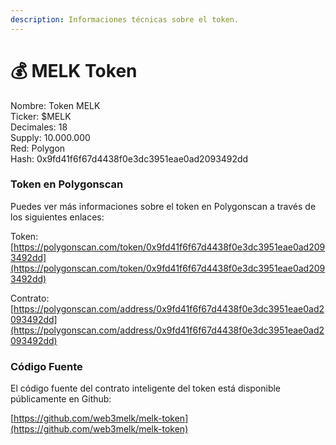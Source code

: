 ```yaml
---
description: Informaciones técnicas sobre el token.
---
```


# 💰 MELK Token

Nombre: Token MELK\
Ticker: $MELK\
Decimales: 18\
Supply: 10.000.000\
Red: Polygon\
Hash: 0x9fd41f6f67d4438f0e3dc3951eae0ad2093492dd

### Token en Polygonscan

Puedes ver más informaciones sobre el token en Polygonscan a través de los siguientes enlaces:

Token: [https://polygonscan.com/token/0x9fd41f6f67d4438f0e3dc3951eae0ad2093492dd](https://polygonscan.com/token/0x9fd41f6f67d4438f0e3dc3951eae0ad2093492dd)

Contrato: [https://polygonscan.com/address/0x9fd41f6f67d4438f0e3dc3951eae0ad2093492dd](https://polygonscan.com/address/0x9fd41f6f67d4438f0e3dc3951eae0ad2093492dd)

### Código Fuente

El código fuente del contrato inteligente del token está disponible públicamente en Github:

[https://github.com/web3melk/melk-token](https://github.com/web3melk/melk-token)
